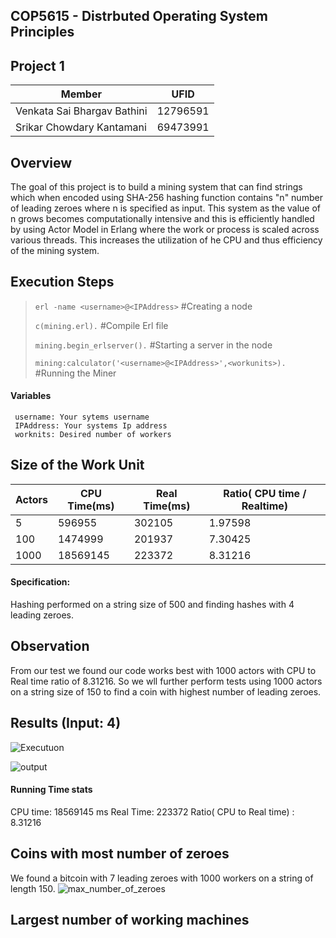 ## COP5615 - Distrbuted Operating System Principles
## Project 1

| Member | UFID |
| ------ | ------ |
| Venkata Sai Bhargav Bathini | 12796591 |
| Srikar Chowdary Kantamani | 69473991 |

## Overview
The goal of this project is to build a mining system that can find strings which when encoded using SHA-256 hashing function contains "n" number of leading zeroes where n is specified as input. This system as the value of n grows becomes computationally intensive and this is efficiently handled by using Actor Model in Erlang where the work or process is scaled across various threads. This increases the utilization of he CPU and thus efficiency of the mining system.

## Execution Steps
> `erl -name <username>@<IPAddress>` #Creating a node
> 
>  `c(mining.erl).` #Compile Erl file
>  
>  `mining.begin_erlserver().` #Starting a server in the node
>  
>  `mining:calculator('<username>@<IPAddress>',<workunits>).` #Running the Miner

#### Variables
     username: Your sytems username
     IPAddress: Your systems Ip address
     worknits: Desired number of workers
  
## Size of the Work Unit

| Actors | CPU Time(ms) | Real Time(ms) | Ratio( CPU time / Realtime) |
| ------ | ------ | ------ | ------ |
| 5 | 596955 | 302105 | 1.97598 |
| 100 | 1474999 | 201937 | 7.30425 |
| 1000 | 18569145 | 223372 | 8.31216 |
#### Specification:
Hashing performed on a string size of 500 and finding hashes with 4 leading zeroes.

## Observation
From our test we found our code works best with 1000 actors with CPU to Real time ratio of 8.31216. So we wll further perform tests using 1000 actors on a string size of 150 to find a coin with highest number of leading zeroes.
## Results (Input: 4)
![Executuon](https://user-images.githubusercontent.com/61014960/192125326-f2a50ecc-6b4b-449b-b933-a0f771902cc9.jpeg)

![output](https://user-images.githubusercontent.com/61014960/192125331-0a0be2d2-4dfc-439c-9075-700fbc536f3b.jpeg)

#### Running Time stats
CPU time: 18569145 ms
Real Time: 223372
Ratio( CPU to Real time) : 8.31216

## Coins with most number of zeroes
We found a bitcoin with 7 leading zeroes with 1000 workers on a string of length 150.
![max_number_of_zeroes](https://user-images.githubusercontent.com/61014960/192126074-fda5a253-b766-44d9-94d6-0ab0398552dc.jpeg)

 ## Largest number of working machines

